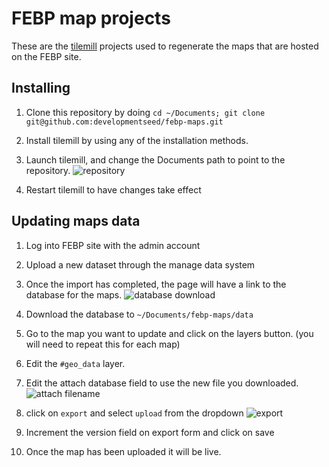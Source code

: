 # FEBP map projects

These are the [tilemill](http://mapbox.com/tilemill) projects used to regenerate the maps that
are hosted on the FEBP site.

## Installing

1. Clone this repository by doing
    `cd ~/Documents; git clone git@github.com:developmentseed/febp-maps.git`

1. Install tilemill by using any of the installation methods.
1. Launch tilemill, and change the Documents path to point to the repository.
![repository](https://img.skitch.com/20120403-jxx77ajqbc76jw86n434dekumi.jpg)
1. Restart tilemill to have changes take effect

## Updating maps data

1. Log into FEBP site with the admin account
1. Upload a new dataset through the manage data system
1. Once the import has completed, the page will have a link to the database for the maps.
![database download](https://img.skitch.com/20120403-eskbk917cicexmd67jcg6fmhuy.jpg)
1. Download the database to `~/Documents/febp-maps/data`
1. Go to the map you want to update and click on the layers button. (you will need to repeat this for each map)
1. Edit the `#geo_data` layer.
1. Edit the attach database field to use the new file you downloaded.
![attach filename](https://img.skitch.com/20120403-ja24anrrkkg6d9j3jgmd2q5r85.jpg)
1. click on `export` and select `upload` from the dropdown
  ![export](https://img.skitch.com/20120403-tecpn2n25t98eq2ypbpcws5f9p.jpg)

1. Increment the version field on export form and click on save
1. Once the map has been uploaded it will be live.
